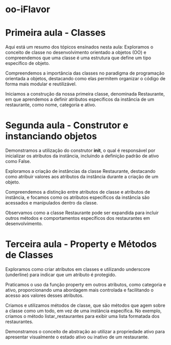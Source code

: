 # oo-iFlavor

<h1>Primeira aula - Classes</h1>
<p>
  Aqui está um resumo dos tópicos ensinados nesta aula:
Exploramos o conceito de classe no desenvolvimento orientado a objetos (OO) e compreendemos que uma classe é uma estrutura que define um tipo específico de objeto.

Compreendemos a importância das classes no paradigma de programação orientada a objetos, destacando como elas permitem organizar o código de forma mais modular e reutilizável.

Iniciamos a construção da nossa primeira classe, denominada Restaurante, em que aprendemos a definir atributos específicos da instância de um restaurante, como nome, categoria e ativo.
</p>


<h1>Segunda aula - Construtor e instanciando objetos</h1>
<p>
  
Demonstramos a utilização do construtor __init__, o qual é responsável por inicializar os atributos da instância, incluindo a definição padrão de ativo como False.

Exploramos a criação de instâncias da classe Restaurante, destacando como atribuir valores aos atributos da instância durante a criação de um objeto.

Compreendemos a distinção entre atributos de classe e atributos de instância, e focamos como os atributos específicos da instância são acessados e manipulados dentro da classe.

Observamos como a classe Restaurante pode ser expandida para incluir outros métodos e comportamentos específicos dos restaurantes em desenvolvimento.

</p>

<h1>Terceira aula - Property e Métodos de Classes</h1>
<p>
  Exploramos como criar atributos em classes e utilizando underscore (underline) para indicar que um atributo é protegido.

Praticamos o uso da função property em outros atributos, como categoria e ativo, proporcionando uma abordagem mais controlada e facilitando o acesso aos valores desses atributos.

Criamos e utilizamos métodos de classe, que são métodos que agem sobre a classe como um todo, em vez de uma instância específica. No exemplo, criamos o método listar_restaurantes para exibir uma lista formatada dos restaurantes.

Demonstramos o conceito de abstração ao utilizar a propriedade ativo para apresentar visualmente o estado ativo ou inativo de um restaurante.
</p>


